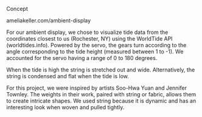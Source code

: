 Concept

ameliakeller.com/ambient-display

For our ambient display, we chose to visualize tide data from the coordinates closest to us (Rochester, NY) using the WorldTide API (worldtides.info). Powered by the servo, the gears turn according to the angle corresponding to the tide height (measured between 1 to -1). We accounted for the servo having a range of 0 to 180 degrees. 

When the tide is high the string is stretched out and wide. Alternatively, the string is condensed and flat when the tide is low. 

For this project, we were inspired by artists Soo-Hwa Yuan and Jennifer Townley. The weights in their work, paired with string or fabric, allows them to create intricate shapes. We used string because it is dynamic and has an interesting look when woven and pulled tightly.


